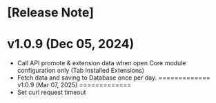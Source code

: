 [Release Note]
=============
v1.0.9 (Dec 05, 2024)
=============
* Call API promote & extension data when open Core module configuration only (Tab Installed Extensions)
* Fetch data and saving to Database once per day.
=============
v1.0.9 (Mar 07, 2025)
=============
* Set curl request timeout